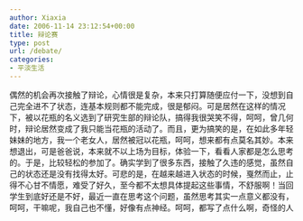 ```yaml
---
author: Xiaxia
date: 2006-11-14 23:12:54+00:00
title: 辩论赛
type: post
url: /debate/
categories:
- 平淡生活
---
```


偶然的机会再次接触了辩论，心情很是复杂，本来只打算随便应付一下，没想到自己完全进不了状态，连基本规则都不能完成，很是郁闷。可是居然在这样的情况下，被以花瓶的名义选到了研究生部的辩论队，搞得我很哭笑不得，呵呵，曾几何时，辩论居然变成了我只能当花瓶的活动了。而且，更为搞笑的是，在如此多年轻妹妹的地方，我一个老女人，居然被冠以花瓶，呵呵，想来都有点莫名其妙。本来想退出，可是爸爸说，本来就不以上场为目标，体验一下，看看人家都是怎么思考的。于是，比较轻松的参加了。确实学到了很多东西，接触了久违的感觉，虽然自己的状态还是没有找得太好。可悲的是，在越来越进入状态的时候，戛然而止，止得不心甘不情愿，难受了好久，至今都不太想具体提起这些事情，不舒服啊！当回学生到底好还是不好，最近一直在思考这个问题，虽然思考其实一点意义都没有，呵呵，干嘛呢，我自己也不懂，好像有点神经。呵呵，都写了点什么啊，奇怪的人
